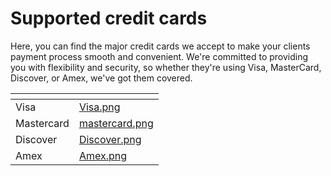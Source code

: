 # Supported credit cards

Here, you can find the major credit cards we accept to make your clients payment process smooth and convenient. We're committed to providing you with flexibility and security, so whether they're using Visa, MasterCard, Discover, or Amex, we've got them covered.&#x20;

<table data-card-size="large" data-view="cards"><thead><tr><th></th><th data-hidden data-card-cover data-type="files"></th></tr></thead><tbody><tr><td>Visa</td><td><a href="../.gitbook/assets/Visa.png">Visa.png</a></td></tr><tr><td>Mastercard</td><td><a href="../.gitbook/assets/mastercard.png">mastercard.png</a></td></tr><tr><td>Discover</td><td><a href="../.gitbook/assets/Discover.png">Discover.png</a></td></tr><tr><td>Amex</td><td><a href="../.gitbook/assets/Amex.png">Amex.png</a></td></tr></tbody></table>

